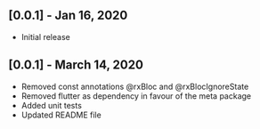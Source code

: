 ## [0.0.1] - Jan 16, 2020

* Initial release

## [0.0.1] - March 14, 2020

* Removed const annotations @rxBloc and @rxBlocIgnoreState
* Removed flutter as dependency in favour of the meta package
* Added unit tests
* Updated README file
